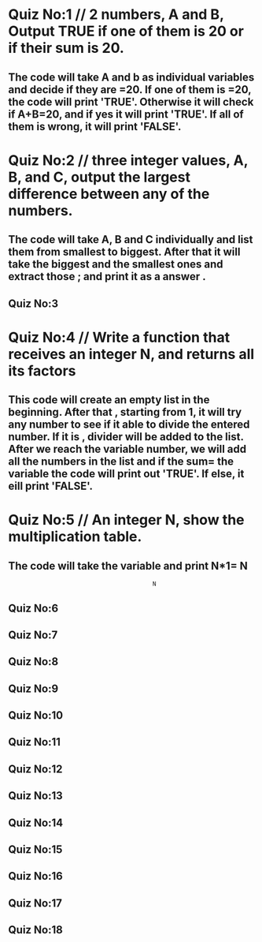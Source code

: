 # Quiz No:1 // 2 numbers, A and B, Output TRUE if one of them is 20 or if their sum is 20.
## The code will take A and b as individual variables and decide if they are =20. If one of them is =20, the code will print 'TRUE'. Otherwise it will check if A+B=20, and if yes it will print 'TRUE'. If all of them is wrong, it will print 'FALSE'.
# Quiz No:2 // three integer values, A, B, and C, output the largest difference between any of the numbers.
## The code will take A, B and C individually and list them from smallest to biggest. After that it will take the biggest and the smallest ones and extract those ; and print it as a answer .
## Quiz No:3

# Quiz No:4 //  Write a function that receives an integer N, and returns all its factors 
## This code will create an empty list in the beginning. After that , starting from 1, it will try any number to see if it able to divide the entered number. If it is , divider will be added to the list. After we reach the variable number, we will add all the numbers in the list and if the sum= the variable the code will print out 'TRUE'. If else, it eill print 'FALSE'.
# Quiz No:5 // An integer N, show the multiplication table.
## The code will take the variable and print N*1= N
                                             N

## Quiz No:6

## Quiz No:7

## Quiz No:8

## Quiz No:9

## Quiz No:10

## Quiz No:11

## Quiz No:12

## Quiz No:13

## Quiz No:14

## Quiz No:15

## Quiz No:16

## Quiz No:17

## Quiz No:18
